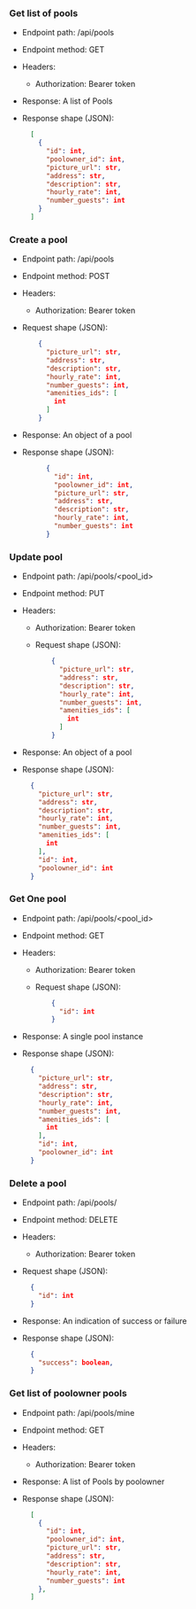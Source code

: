 ### Get list of pools

* Endpoint path: /api/pools
* Endpoint method: GET

* Headers:
  * Authorization: Bearer token

* Response: A list of Pools
* Response shape (JSON):
    ```json
      [
        {
          "id": int,
          "poolowner_id": int,
          "picture_url": str,
          "address": str,
          "description": str,
          "hourly_rate": int,
          "number_guests": int
        }
      ]
    ```

### Create a pool

* Endpoint path: /api/pools
* Endpoint method: POST

* Headers:
  * Authorization: Bearer token

* Request shape (JSON):
    ```json
        {
          "picture_url": str,
          "address": str,
          "description": str,
          "hourly_rate": int,
          "number_guests": int,
          "amenities_ids": [
            int
          ]
        }
    ```

* Response: An object of a pool
* Response shape (JSON):
    ```json
          {
            "id": int,
            "poolowner_id": int,
            "picture_url": str,
            "address": str,
            "description": str,
            "hourly_rate": int,
            "number_guests": int
          }
    ```

### Update pool

* Endpoint path: /api/pools/<pool_id>
* Endpoint method: PUT

* Headers:
  * Authorization: Bearer token

  * Request shape (JSON):
    ```json
        {
          "picture_url": str,
          "address": str,
          "description": str,
          "hourly_rate": int,
          "number_guests": int,
          "amenities_ids": [
            int
          ]
        }
    ```

* Response: An object of a pool
* Response shape (JSON):
    ```json
      {
        "picture_url": str,
        "address": str,
        "description": str,
        "hourly_rate": int,
        "number_guests": int,
        "amenities_ids": [
          int
        ],
        "id": int,
        "poolowner_id": int
      }
    ```


### Get One pool

* Endpoint path: /api/pools/<pool_id>
* Endpoint method: GET

* Headers:
  * Authorization: Bearer token

  * Request shape (JSON):
    ```json
        {
          "id": int
        }
    ```

* Response: A single pool instance
* Response shape (JSON):
    ```json
      {
        "picture_url": str,
        "address": str,
        "description": str,
        "hourly_rate": int,
        "number_guests": int,
        "amenities_ids": [
          int
        ],
        "id": int,
        "poolowner_id": int
      }
    ```

### Delete a pool

* Endpoint path: /api/pools/<id>
* Endpoint method: DELETE

* Headers:
  * Authorization: Bearer token

* Request shape (JSON):
  ```json
    {
      "id": int
    }
  ```

* Response: An indication of success or failure
* Response shape (JSON):
    ```json
      {
        "success": boolean,
      }
    ```

### Get list of poolowner pools

* Endpoint path: /api/pools/mine
* Endpoint method: GET

* Headers:
  * Authorization: Bearer token

* Response: A list of Pools by poolowner
* Response shape (JSON):
    ```json
      [
        {
          "id": int,
          "poolowner_id": int,
          "picture_url": str,
          "address": str,
          "description": str,
          "hourly_rate": int,
          "number_guests": int
        },
      ]
    ```
